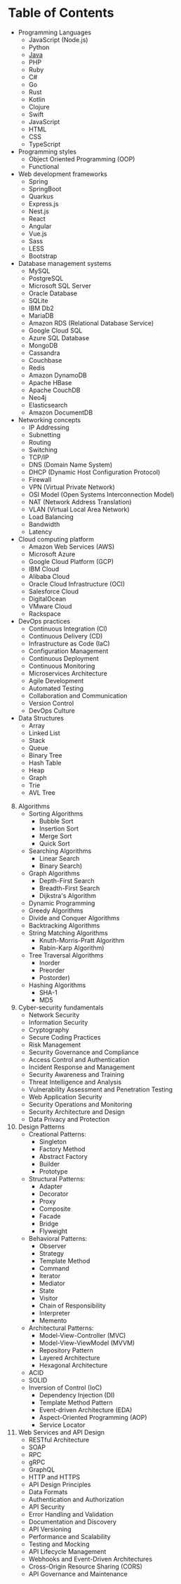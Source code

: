 # Table of Contents

- Programming Languages
   - JavaScript (Node.js)
   - Python
   - [Java](../programming-languages/java/main.md)
   - PHP
   - Ruby
   - C#
   - Go
   - Rust
   - Kotlin
   - Clojure
   - Swift
   - JavaScript
   - HTML
   - CSS
   - TypeScript
- Programming styles
   - Object Oriented Programming (OOP)
   - Functional
- Web development frameworks
   - Spring
   - SpringBoot
   - Quarkus
   - Express.js
   - Nest.js
   - React
   - Angular
   - Vue.js
   - Sass
   - LESS
   - Bootstrap
- Database management systems
   - MySQL
   - PostgreSQL
   - Microsoft SQL Server
   - Oracle Database
   - SQLite
   - IBM Db2
   - MariaDB
   - Amazon RDS (Relational Database Service)
   - Google Cloud SQL
   - Azure SQL Database
   - MongoDB
   - Cassandra
   - Couchbase
   - Redis
   - Amazon DynamoDB
   - Apache HBase
   - Apache CouchDB
   - Neo4j
   - Elasticsearch
   - Amazon DocumentDB
- Networking concepts
   - IP Addressing
   - Subnetting
   - Routing
   - Switching
   - TCP/IP
   - DNS (Domain Name System)
   - DHCP (Dynamic Host Configuration Protocol)
   - Firewall
   - VPN (Virtual Private Network)
   - OSI Model (Open Systems Interconnection Model)
   - NAT (Network Address Translation)
   - VLAN (Virtual Local Area Network)
   - Load Balancing
   - Bandwidth
   - Latency
- Cloud computing platform
   - Amazon Web Services (AWS)
   - Microsoft Azure
   -  Google Cloud Platform (GCP)
   -  IBM Cloud
   -  Alibaba Cloud
   -  Oracle Cloud Infrastructure (OCI)
   -  Salesforce Cloud
   -  DigitalOcean
   -  VMware Cloud
   -  Rackspace
- DevOps practices 
   - Continuous Integration (CI)
   - Continuous Delivery (CD)
   - Infrastructure as Code (IaC)
   - Configuration Management
   - Continuous Deployment
   - Continuous Monitoring
   - Microservices Architecture
   - Agile Development
   - Automated Testing
   - Collaboration and Communication
   - Version Control
   - DevOps Culture
- Data Structures
   - Array
   - Linked List
   - Stack
   - Queue
   - Binary Tree
   - Hash Table
   - Heap
   - Graph
   - Trie
   - AVL Tree 
8. Algorithms
   - Sorting Algorithms 
     - Bubble Sort
     - Insertion Sort
     - Merge Sort
     - Quick Sort
   - Searching Algorithms 
     - Linear Search
     - Binary Search)
   - Graph Algorithms
     - Depth-First Search
     - Breadth-First Search
     - Dijkstra's Algorithm
   - Dynamic Programming
   - Greedy Algorithms
   - Divide and Conquer Algorithms
   - Backtracking Algorithms
   - String Matching Algorithms 
     - Knuth-Morris-Pratt Algorithm
     - Rabin-Karp Algorithm)
   - Tree Traversal Algorithms 
     - Inorder
     - Preorder
     - Postorder)
   - Hashing Algorithms 
     - SHA-1
     - MD5
9. Cyber-security fundamentals
   - Network Security
   - Information Security
   - Cryptography
   - Secure Coding Practices
   - Risk Management
   - Security Governance and Compliance
   - Access Control and Authentication
   - Incident Response and Management
   - Security Awareness and Training
   - Threat Intelligence and Analysis
   - Vulnerability Assessment and Penetration Testing
   - Web Application Security
   - Security Operations and Monitoring
   - Security Architecture and Design
   - Data Privacy and Protection
10. Design Patterns
    - Creational Patterns:
      - Singleton
      - Factory Method
      - Abstract Factory
      - Builder
      - Prototype
    - Structural Patterns:
      - Adapter
      - Decorator
      - Proxy
      - Composite
      - Facade
      - Bridge
      - Flyweight
    - Behavioral Patterns:
      - Observer
      - Strategy
      - Template Method
      - Command
      - Iterator
      - Mediator
      - State
      - Visitor
      - Chain of Responsibility
      - Interpreter
      - Memento
    - Architectural Patterns:
      - Model-View-Controller (MVC)
      - Model-View-ViewModel (MVVM)
      - Repository Pattern
      - Layered Architecture
      - Hexagonal Architecture
    - ACID
    - SOLID
    - Inversion of Control (IoC)
      - Dependency Injection (DI)
      - Template Method Pattern
      - Event-driven Architecture (EDA)
      - Aspect-Oriented Programming (AOP)
      - Service Locator
12. Web Services and API Design
    - RESTful Architecture
    - SOAP
    - RPC
    - gRPC
    - GraphQL
    - HTTP and HTTPS
    - API Design Principles
    - Data Formats
    - Authentication and Authorization
    - API Security
    - Error Handling and Validation
    - Documentation and Discovery
    - API Versioning
    - Performance and Scalability
    - Testing and Mocking
    - API Lifecycle Management
    - Webhooks and Event-Driven Architectures
    - Cross-Origin Resource Sharing (CORS)
    - API Governance and Maintenance
